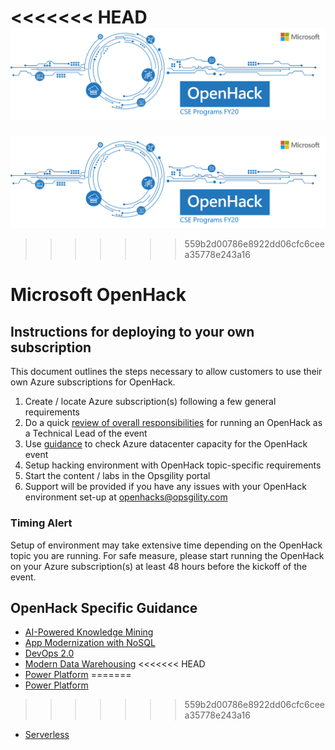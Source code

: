 <<<<<<< HEAD
![Microsoft OpenHack](images/OpenHack.png "Microsoft Open Hack")
=======
![Microsoft OpenHack](images/OpenHack.png "Microsoft OpenHack")
>>>>>>> 559b2d00786e8922dd06cfc6ceea35778e243a16


# Microsoft OpenHack 

## Instructions for deploying to your own subscription

This document outlines the steps necessary to allow customers to use their own Azure subscriptions for OpenHack. 

1.	Create / locate Azure subscription(s) following a few general requirements
2.	Do a quick <a href="https://microsoft.sharepoint.com/teams/OpenHack/_layouts/15/Doc.aspx?sourcedoc=%7bffdcfb77-8093-497c-a256-2aa18e7518e6%7d&action=edit&wd=target%28Lead%20Coach.one%7C88379f2b-d015-4cf5-9d2b-cdd705839c77%2FLead%20Coach%20Tasks%7Cce881bc5-2223-47ac-95d7-083513afcff2%2F%29" target='_blank'>review of overall responsibilities</a> for running an OpenHack as a Technical Lead of the event
3.	Use <a href="https://microsoft-my.sharepoint.com/:w:/p/nirshah/EXz9ACdUGwZMn0c1ZjE7eAYBxXJzN6mWmVwfO8SeTMweCA?e=2NfCl9" target="_blank">guidance</a> to check Azure datacenter capacity for the OpenHack event
4.	Setup hacking environment with OpenHack topic-specific requirements
5.	Start the content / labs in the Opsgility portal
6.	Support will be provided if you have any issues with your OpenHack environment set-up at openhacks@opsgility.com 


### Timing Alert
Setup of environment may take extensive time depending on the OpenHack topic you are running. For safe measure, please start running the OpenHack on your Azure subscription(s) at least 48 hours before the kickoff of the event. 


## OpenHack Specific Guidance

- [AI-Powered Knowledge Mining](knowledge-mining/deployment.md)
- [App Modernization with NoSQL](app-modernization-no-sql/deployment.md)
- [DevOps 2.0](devops-2.0/deployment.md)
- [Modern Data Warehousing](modern-data-warehousing/deployment.md)
<<<<<<< HEAD
- [Power Platform](power-platform.md/deployment.md)
=======
- [Power Platform](power-platform/deployment.md)
>>>>>>> 559b2d00786e8922dd06cfc6ceea35778e243a16
- [Serverless](serverless/deployment.md)

